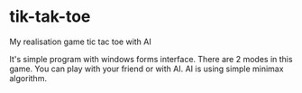 # tik-tak-toe
My realisation game tic tac toe with AI

It's simple  program with windows forms interface. There are 2 modes in this game. You can play with your friend or with AI. AI is using simple minimax algorithm.
